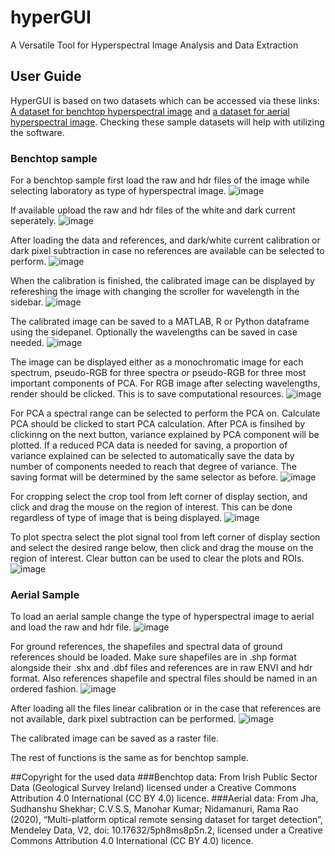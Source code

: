 # hyperGUI
A Versatile Tool for Hyperspectral Image Analysis and Data Extraction

## User Guide
HyperGUI is based on two datasets which can be accessed via these links: [A dataset for benchtop hyperspectral image](https://gsi.geodata.gov.ie/downloads/Bedrock/Data/Hyperspectral_Sample_data.zip) and [a dataset for aerial hyperspectral image](https://data.mendeley.com/datasets/5ph8ms8p5n/2). Checking these sample datasets will help with utilizing the software.

### Benchtop sample
For a benchtop sample first load the raw and hdr files of the image while selecting laboratory as type of hyperspectral image.
![image](https://github.com/shaikabiri/hyperGUI/assets/114778345/136814e7-b986-4dd3-a373-d0612f22482f)

If available upload the raw and hdr files of the white and dark current seperately.
![image](https://github.com/shaikabiri/hyperGUI/assets/114778345/b0359ad0-5247-469e-8978-3d8a0c11b139)

After loading the data and references, and dark/white current calibration or dark pixel subtraction in case no references are available can be selected to perform.
![image](https://github.com/shaikabiri/hyperGUI/assets/114778345/766d97d4-64ed-410e-9b68-6d59727546ac)

When the calibration is finished, the calibrated image can be displayed by refereshing the image with changing the scroller for wavelength in the sidebar.
![image](https://github.com/shaikabiri/hyperGUI/assets/114778345/d100be15-ccdc-4412-b3a1-6130dcca0c1b)

The calibrated image can be saved to a MATLAB, R or Python dataframe using the sidepanel. Optionally the wavelengths can be saved in case needed.
![image](https://github.com/shaikabiri/hyperGUI/assets/114778345/36c8e091-fc8c-4e75-8034-cf00dccee8fb)

The image can be displayed either as a monochromatic image for each spectrum, pseudo-RGB for three spectra or pseudo-RGB for three most important components of PCA. For RGB image after selecting wavelengths, render should be clicked. This is to save computational resources. 
![image](https://github.com/shaikabiri/hyperGUI/assets/114778345/a8548ccf-a5ad-4d86-8f37-ee826628a8de)

For PCA a spectral range can be selected to perform the PCA on. Calculate PCA should be clicked to start PCA calculation. After PCA is finsihed by clickinng on the next button, variance explained by PCA component will be plotted. If a reduced PCA data is needed for saving, a proportion of variance explained can be selected to automatically save the data by number of components needed to reach that degree of variance. The saving format will be determined by the same selector as before.
![image](https://github.com/shaikabiri/hyperGUI/assets/114778345/0033ae9e-f1fc-477c-95f5-7df49e53567b)

For cropping  select the crop tool from left corner of display section, and click and drag the mouse on the region of interest. This can be done regardless of type of image that is being displayed.
![image](https://github.com/shaikabiri/hyperGUI/assets/114778345/700f3d66-a9f8-4f3f-8b65-6ddcbe8f131e)

To plot spectra select the plot signal tool from left corner of display section and select the desired range below, then click and drag the mouse on the region of interest. Clear button can be used to clear the plots and ROIs. 
![image](https://github.com/shaikabiri/hyperGUI/assets/114778345/6e17a9b6-64a8-4ad0-a630-79c1dccfd193)

### Aerial Sample
To load an aerial sample change the type of hyperspectral image to aerial and load the raw and hdr file. 
![image](https://github.com/shaikabiri/hyperGUI/assets/114778345/ba1fb744-6f1a-464e-aaf7-cb677b7aac10)

For ground references, the shapefiles and spectral data of ground references should be loaded. Make sure shapefiles are in .shp format alongside their .shx and .dbf files and references are in raw ENVI and hdr format. Also references shapefile and spectral files should be named in an ordered fashion. 
![image](https://github.com/shaikabiri/hyperGUI/assets/114778345/7c8338a5-3b3a-4a38-9900-fcab4582978a)

After loading all the files linear calibration or in the case that references are not available, dark pixel subtraction can be performed. 
![image](https://github.com/shaikabiri/hyperGUI/assets/114778345/3d82ac30-bf61-40a3-a389-44f838cd493e)

The calibrated image can be saved as a raster file.

The rest of functions is the same as for benchtop sample. 

##Copyright for the used data
###Benchtop data: From Irish Public Sector Data (Geological Survey Ireland) licensed under a Creative Commons Attribution 4.0 International (CC BY 4.0) licence.
###Aerial data: From Jha, Sudhanshu Shekhar; C.V.S.S, Manohar Kumar; Nidamanuri, Rama Rao (2020), “Multi-platform optical remote sensing dataset for target detection”, Mendeley Data, V2, doi: 10.17632/5ph8ms8p5n.2, licensed under a Creative Commons Attribution 4.0 International (CC BY 4.0) licence.












